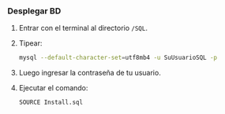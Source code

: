 ### Desplegar BD

1. Entrar con el terminal al directorio `/SQL`.

1. Tipear:
    ```bash
    mysql --default-character-set=utf8mb4 -u SuUsuarioSQL -p
    ```

1. Luego ingresar la contraseña de tu usuario.

1. Ejecutar el comando:
    ```bash
    SOURCE Install.sql
    ```

